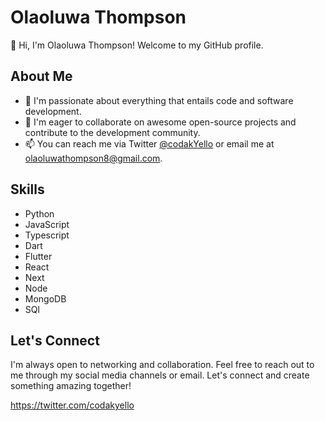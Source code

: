 # Olaoluwa Thompson

👋 Hi, I'm Olaoluwa Thompson! Welcome to my GitHub profile.

## About Me

- 👀 I'm passionate about everything that entails code and software development.
- 💞️ I'm eager to collaborate on awesome open-source projects and contribute to the development community.
- 📫 You can reach me via Twitter [@codakYello](https://twitter.com/rurothompson) or email me at [olaoluwathompson8@gmail.com](mailto:olaoluwathompson8@gmail.com).

## Skills

- Python
- JavaScript
- Typescript
- Dart
- Flutter
- React
- Next
- Node
- MongoDB
- SQl

## Let's Connect

I'm always open to networking and collaboration. Feel free to reach out to me through my social media channels or email. Let's connect and create something amazing together!

https://twitter.com/codakyello

